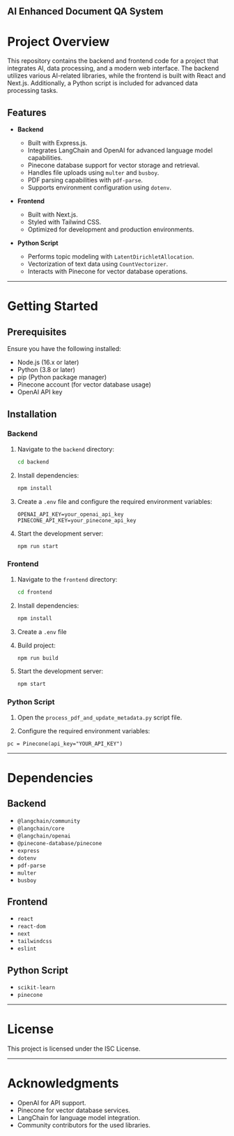 ## AI Enhanced Document QA System

# Project Overview

This repository contains the backend and frontend code for a project that integrates AI, data processing, and a modern web interface. The backend utilizes various AI-related libraries, while the frontend is built with React and Next.js. Additionally, a Python script is included for advanced data processing tasks.

## Features

- **Backend**

  - Built with Express.js.
  - Integrates LangChain and OpenAI for advanced language model capabilities.
  - Pinecone database support for vector storage and retrieval.
  - Handles file uploads using `multer` and `busboy`.
  - PDF parsing capabilities with `pdf-parse`.
  - Supports environment configuration using `dotenv`.

- **Frontend**

  - Built with Next.js.
  - Styled with Tailwind CSS.
  - Optimized for development and production environments.

- **Python Script**
  - Performs topic modeling with `LatentDirichletAllocation`.
  - Vectorization of text data using `CountVectorizer`.
  - Interacts with Pinecone for vector database operations.

---

# Getting Started

## Prerequisites

Ensure you have the following installed:

- Node.js (16.x or later)
- Python (3.8 or later)
- pip (Python package manager)
- Pinecone account (for vector database usage)
- OpenAI API key

## Installation

### Backend

1. Navigate to the `backend` directory:
   ```bash
   cd backend
   ```
2. Install dependencies:
   ```bash
   npm install
   ```
3. Create a `.env` file and configure the required environment variables:
   ```env
   OPENAI_API_KEY=your_openai_api_key
   PINECONE_API_KEY=your_pinecone_api_key
   ```
4. Start the development server:
   ```bash
   npm run start
   ```

### Frontend

1. Navigate to the `frontend` directory:
   ```bash
   cd frontend
   ```
2. Install dependencies:
   ```bash
   npm install
   ```
3. Create a `.env` file

4. Build project:
   ```bash
   npm run build
   ```
5. Start the development server:
   ```bash
   npm start
   ```

### Python Script

1. Open the `process_pdf_and_update_metadata.py` script file.

2. Configure the required environment variables:

```env
pc = Pinecone(api_key="YOUR_API_KEY")
```

---

# Dependencies

## Backend

- `@langchain/community`
- `@langchain/core`
- `@langchain/openai`
- `@pinecone-database/pinecone`
- `express`
- `dotenv`
- `pdf-parse`
- `multer`
- `busboy`

## Frontend

- `react`
- `react-dom`
- `next`
- `tailwindcss`
- `eslint`

## Python Script

- `scikit-learn`
- `pinecone`

---

# License

This project is licensed under the ISC License.

---

# Acknowledgments

- OpenAI for API support.
- Pinecone for vector database services.
- LangChain for language model integration.
- Community contributors for the used libraries.
